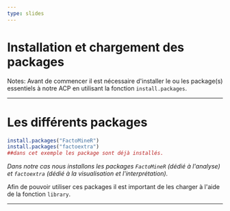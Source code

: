 ```yaml
---
type: slides
---
```


# Installation et chargement des packages 

Notes: Avant de commencer il est nécessaire d'installer le ou les package(s) essentiels à notre ACP en utilisant la fonction `install.packages`.

---

# Les différents packages

```r
install.packages("FactoMineR")
install.packages("factoextra")
##dans cet exemple les package sont déjà installés.
```

*Dans notre cas nous installons les packages `FactoMineR` (dédié à l'analyse) et  `factoextra` (dédié à la visualisation et l'interprétation).*

Afin de pouvoir utiliser ces packages il est important de les charger à l'aide de la fonction `library`.

---
